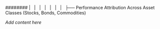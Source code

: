 ######## |   |   |   |   |   |   |   ├── Performance Attribution Across Asset Classes (Stocks, Bonds, Commodities)

*Add content here*